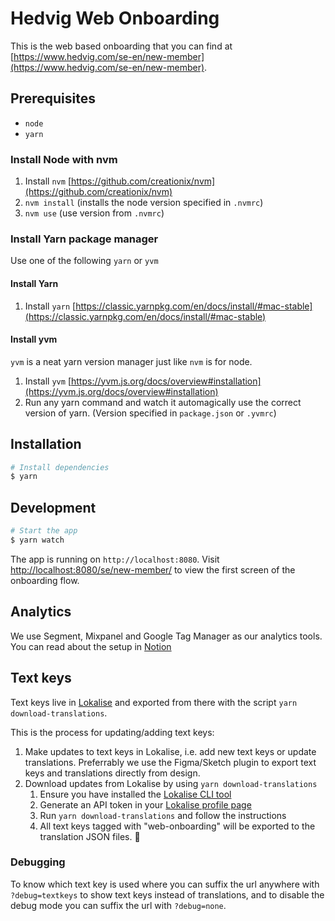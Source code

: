 # Hedvig Web Onboarding

This is the web based onboarding that you can find at [https://www.hedvig.com/se-en/new-member](https://www.hedvig.com/se-en/new-member).

## Prerequisites

- `node`
- `yarn`

### Install Node with nvm

1. Install `nvm` [https://github.com/creationix/nvm](https://github.com/creationix/nvm)
2. `nvm install` (installs the node version specified in `.nvmrc`)
3. `nvm use` (use version from `.nvmrc`)

### Install Yarn package manager

Use one of the following `yarn` or `yvm`

#### Install Yarn

1. Install `yarn` [https://classic.yarnpkg.com/en/docs/install/#mac-stable](https://classic.yarnpkg.com/en/docs/install/#mac-stable)

#### Install yvm

`yvm` is a neat yarn version manager just like `nvm` is for node.

1. Install `yvm` [https://yvm.js.org/docs/overview#installation](https://yvm.js.org/docs/overview#installation)
2. Run any yarn command and watch it automagically use the correct version of yarn. (Version specified in `package.json` or `.yvmrc`)

## Installation

```sh
# Install dependencies
$ yarn
```

## Development

```sh
# Start the app
$ yarn watch
```

The app is running on `http://localhost:8080`. Visit [http://localhost:8080/se/new-member/](http://localhost:8080/se/new-member/) to view the first screen of the onboarding flow.

## Analytics

We use Segment, Mixpanel and Google Tag Manager as our analytics tools. You can read about the setup in [Notion](https://www.notion.so/hedviginsurance/Mixpanel-Setup-iOS-Web-Embark-d1abeb9ba7634adea6155f847d32cd8d)

## Text keys

Text keys live in [Lokalise](https://lokalise.com/) and exported from there with the script `yarn download-translations`.

This is the process for updating/adding text keys:

1. Make updates to text keys in Lokalise, i.e. add new text keys or update translations. Preferrably we use the Figma/Sketch
    plugin to export text keys and translations directly from design.
2. Download updates from Lokalise by using `yarn download-translations`
    1. Ensure you have installed  the [Lokalise CLI tool](https://github.com/lokalise/lokalise-cli-2-go)
    2. Generate an API token in your [Lokalise profile page](https://app.lokalise.com/profile)
    3. Run `yarn download-translations` and follow the instructions
    4. All text keys tagged with "web-onboarding" will be exported to the translation JSON files. 🤑

### Debugging

To know which text key is used where you can suffix the url anywhere with `?debug=textkeys` to show text keys instead of translations, and to disable
the debug mode you can suffix the url with `?debug=none`.

